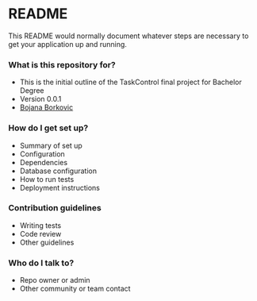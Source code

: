 # README #

This README would normally document whatever steps are necessary to get your application up and running.

### What is this repository for? ###

* This is the initial outline of the TaskControl final project for Bachelor Degree 
* Version 0.0.1
* [Bojana Borkovic](https://bitbucket.org/bbojana)

### How do I get set up? ###

* Summary of set up
* Configuration
* Dependencies
* Database configuration
* How to run tests
* Deployment instructions

### Contribution guidelines ###

* Writing tests
* Code review
* Other guidelines

### Who do I talk to? ###

* Repo owner or admin
* Other community or team contact